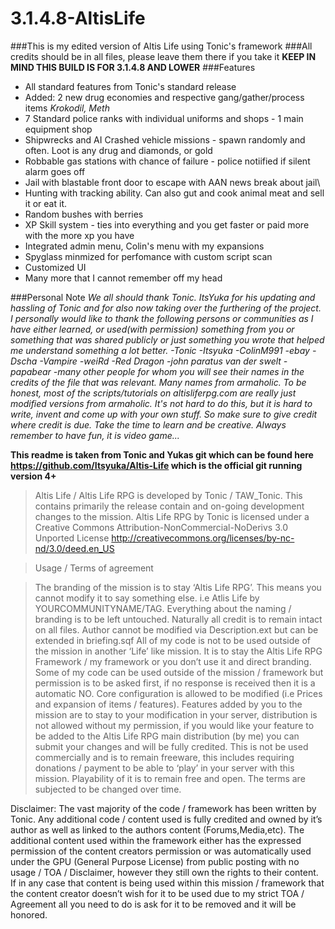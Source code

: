 # 3.1.4.8-AltisLife
###This is my edited version of Altis Life using Tonic's framework 
###All credits should be in all files, please leave them there if you take it
**KEEP IN MIND THIS BUILD IS FOR 3.1.4.8 AND LOWER**
###Features
- All standard features from Tonic's standard release
- Added: 2 new drug economies and respective gang/gather/process items *Krokodil, Meth*
- 7 Standard police ranks with individual uniforms and shops - 1 main equipment shop
- Shipwrecks and AI Crashed vehicle missions - spawn randomly and often. Loot is any drug and diamonds, or gold
- Robbable gas stations with chance of failure - police notiified if silent alarm goes off
- Jail with blastable front door to escape with AAN news break about jail\
- Hunting with tracking ability. Can also gut and cook animal meat and sell it or eat it.
- Random bushes with berries
- XP Skill system - ties into everything and you get faster or paid more with the more xp you have
- Integrated admin menu, Colin's menu with my expansions
- Spyglass minmized for perfomance with custom script scan
- Customized UI
- Many more that I cannot remember off my head

###Personal Note
*We all should thank Tonic. ItsYuka for his updating and hassling of Tonic and for also now taking over the furthering of the project.  I personally would like to thank the following persons or communities as I have either learned, or used(with permission) something from you or something that was shared publicly or just something you wrote that helped me understand something a lot better.
-Tonic
-Itsyuka
-ColinM991
-ebay
-Dscha
-Vampire
-weiRd
-Red Dragon
-john paratus van der swelt
-papabear
-many other people for whom you will see their names in the credits of the file that was relevant.
 Many names from armaholic. To be honest, most of the scripts/tutorials on altisliferpg.com are really just modified versions from armaholic. It's not hard to do this, but it is hard to write, invent and come up with your own stuff. So make sure to give credit where credit is due. Take the time to learn and be creative. Always remember to have fun, it is video game...*

**This readme is taken from Tonic and Yukas git which can be found here https://github.com/Itsyuka/Altis-Life which is the official git running version 4+**


>Altis Life / Altis Life RPG is developed by Tonic / TAW_Tonic. This contains primarily the release contain and on-going development changes to the mission. Altis Life RPG by Tonic is licensed under a Creative Commons Attribution-NonCommercial-NoDerivs 3.0 Unported License http://creativecommons.org/licenses/by-nc-nd/3.0/deed.en_US

>Usage / Terms of agreement

>The branding of the mission is to stay ‘Altis Life RPG’. This means you cannot modify it to say something else. i.e Atlis Life by YOURCOMMUNITYNAME/TAG. Everything about the naming / branding is to be left untouched.
Naturally all credit is to remain intact on all files. Author cannot be modified via Description.ext but can be extended in briefing.sqf
>All of my code is not to be used outside of the mission in another ‘Life’ like mission. It is to stay the Altis Life RPG Framework / my framework or you don’t use it and direct branding.
Some of my code can be used outside of the mission / framework but permission is to be asked first, if no response is received then it is a automatic NO.
>Core configuration is allowed to be modified (i.e Prices and expansion of items / features).
Features added by you to the mission are to stay to your modification in your server, distribution is not allowed without my permission, if you would like your feature to be added to the Altis Life RPG main distribution (by me) you can submit your changes and will be fully credited.
>This is not be used commercially and is to remain freeware, this includes requiring donations / payment to be able to ‘play’ in your server with this mission. Playability of it is to remain free and open.
The terms are subjected to be changed over time.

Disclaimer: The vast majority of the code / framework has been written by Tonic. Any additional code / content used is fully credited and owned by it’s author as well as linked to the authors content (Forums,Media,etc). The additional content used within the framework either has the expressed permission of the content creators permission or was automatically used under the GPU (General Purpose License) from public posting with no usage / TOA / Disclaimer, however they still own the rights to their content. If in any case that content is being used within this mission / framework that the content creator doesn’t wish for it to be used due to my strict TOA / Agreement all you need to do is ask for it to be removed and it will be honored.
